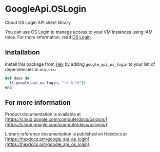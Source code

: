 # GoogleApi.OSLogin

Cloud OS Login API client library.

You can use OS Login to manage access to your VM instances using IAM roles. For more information, read [OS Login](/compute/docs/oslogin/).

## Installation

Install this package from [Hex](https://hex.pm) by adding
`google_api_os_login` to your list of dependencies in `mix.exs`:

```elixir
def deps do
  [{:google_api_os_login, "~> 0.13"}]
end
```

## For more information

Product documentation is available at [https://cloud.google.com/compute/docs/oslogin/](https://cloud.google.com/compute/docs/oslogin/).

Library reference documentation is published on Hexdocs at
[https://hexdocs.pm/google_api_os_login](https://hexdocs.pm/google_api_os_login).
